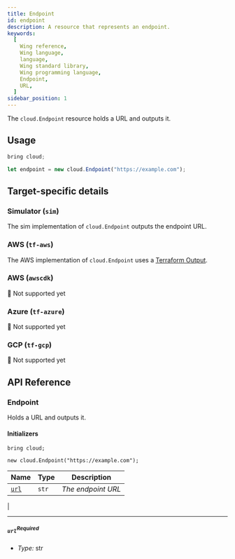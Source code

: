 ```yaml
---
title: Endpoint
id: endpoint
description: A resource that represents an endpoint.
keywords:
  [
    Wing reference,
    Wing language,
    language,
    Wing standard library,
    Wing programming language,
    Endpoint,
    URL,
  ]
sidebar_position: 1
---
```


The `cloud.Endpoint` resource holds a URL and outputs it.

## Usage

```ts playground
bring cloud;

let endpoint = new cloud.Endpoint("https://example.com");
```

## Target-specific details

### Simulator (`sim`)

The sim implementation of `cloud.Endpoint` outputs the endpoint URL.

### AWS (`tf-aws`)

The AWS implementation of `cloud.Endpoint` uses a [Terraform Output](https://developer.hashicorp.com/terraform/language/values/outputs).

### AWS (`awscdk`)

🚧 Not supported yet

### Azure (`tf-azure`)

🚧 Not supported yet

### GCP (`tf-gcp`)

🚧 Not supported yet
## API Reference <a name="API Reference" id="API Reference"></a>

### Endpoint <a name="Endpoint" id="@winglang/sdk.cloud.Endpoint"></a>

Holds a URL and outputs it.

#### Initializers <a name="Initializers" id="@winglang/sdk.cloud.Endpoint.Initializer"></a>

```wing
bring cloud;

new cloud.Endpoint("https://example.com");
```

| **Name** | **Type** | **Description** |
| --- | --- | --- |
| <code><a href="#@winglang/sdk.cloud.Ednpoint.property.url">url</a></code> | <code>str</code> | *The endpoint URL* |
|

---

##### `url`<sup>Required</sup> <a name="url" id="@winglang/sdk.cloud.Ednpoint.property.url"></a>

- *Type:* str
